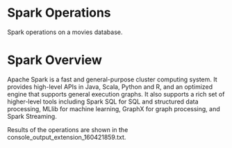 # Spark Operations
 Spark operations on a movies database.

# Spark Overview
Apache Spark is a fast and general-purpose cluster computing system. It provides high-level APIs in Java, Scala, Python and R, and an optimized engine that supports general execution graphs. It also supports a rich set of higher-level tools including Spark SQL for SQL and structured data processing, MLlib for machine learning, GraphX for graph processing, and Spark Streaming.


Results of the operations are shown in the console_output_extension_160421859.txt.
